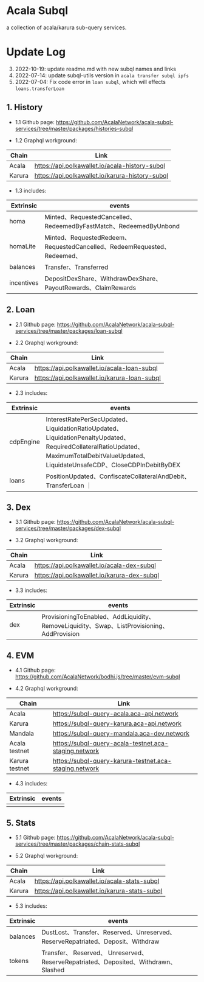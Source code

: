 # Acala Subql

a collection of acala/karura sub-query services.

# Update Log
3. 2022-10-19: update readme.md with new subql names and links
2. 2022-07-14: update subql-utils version in `acala transfer subql ipfs`
1. 2022-07-04: Fix code error in `loan subql`, which will effects `loans.transferLoan`

## 1. History

- 1.1 Github page: https://github.com/AcalaNetwork/acala-subql-services/tree/master/packages/histories-subql

- 1.2 Graphql workground:

| Chain  | Link                                                 |
| ------ | ---------------------------------------------------- |
| Acala  | https://api.polkawallet.io/acala-history-subql       |
| Karura | https://api.polkawallet.io/karura-history-subql      |

- 1.3 includes:

| Extrinsic  | events                                                                                                                                                                                                                |
| ---------- | --------------------------------------------------------------------------------------------------------------------------------------------------------------------------------------------------------------------- |
| homa      | Minted、RequestedCancelled、RedeemedByFastMatch、RedeemedByUnbond |
| homaLite      | Minted、RequestedRedeem、RequestedCancelled、RedeemRequested、Redeemed、 |
| balances  | Transfer、Transferred |
| incentives      | DepositDexShare、WithdrawDexShare、PayoutRewards、ClaimRewards |

## 2. Loan

- 2.1 Github page: https://github.com/AcalaNetwork/acala-subql-services/tree/master/packages/loan-subql

- 2.2 Graphql workground:

| Chain  | Link                                              |
| ------ | ------------------------------------------------- |
| Acala  | https://api.polkawallet.io/acala-loan-subql       |
| Karura | https://api.polkawallet.io/karura-loan-subql      |

- 2.3 includes:

| Extrinsic | events                                                               |
| --------- | ---------------------------------------------------------------------|
| cdpEngine | InterestRatePerSecUpdated、LiquidationRatioUpdated、LiquidationPenaltyUpdated、RequiredCollateralRatioUpdated、MaximumTotalDebitValueUpdated、LiquidateUnsafeCDP、CloseCDPInDebitByDEX |
| loans     | PositionUpdated、ConfiscateCollateralAndDebit、TransferLoan          ｜

## 3. Dex

- 3.1 Github page: https://github.com/AcalaNetwork/acala-subql-services/tree/master/packages/dex-subql

- 3.2 Graphql workground:

| Chain  | Link                                             |
| ------ | ------------------------------------------------ |
| Acala  | https://api.polkawallet.io/acala-dex-subql       |
| Karura | https://api.polkawallet.io/karura-dex-subql      |

- 3.3 includes:

| Extrinsic | events     |
| --------- | --------------------------------------------------------------------- |
| dex      | ProvisioningToEnabled、AddLiquidity、RemoveLiquidity、Swap、ListProvisioning、AddProvision |

## 4. EVM

- 4.1 Github page: https://github.com/AcalaNetwork/bodhi.js/tree/master/evm-subql

- 4.2 Graphql workground:

| Chain          | Link                                                       |
| -------------- | ---------------------------------------------------------- |
| Acala          | https://subql-query-acala.aca-api.network                  |
| Karura         | https://subql-query-karura.aca-api.network                 |
| Mandala        | https://subql-query-mandala.aca-dev.network                |
| Acala testnet  | https://subql-query-acala-testnet.aca-staging.network      |
| Karura testnet | https://subql-query-karura-testnet.aca-staging.network     |

- 4.3 includes:

| Extrinsic  | events                                                                                                                                                                                                                |
| ---------- | --------------------------------------------------------------------------------------------------------------------------------------------------------------------------------------------------------------------- |
|||


## 5. Stats

- 5.1 Github page: https://github.com/AcalaNetwork/acala-subql-services/tree/master/packages/chain-stats-subql

- 5.2 Graphql workground:

| Chain  | Link                                               |
| ------ | -------------------------------------------------- |
| Acala  | https://api.polkawallet.io/acala-stats-subql       |
| Karura | https://api.polkawallet.io/karura-stats-subql      |

- 5.3 includes:

| Extrinsic  | events                                                                        |
| ---------- | ----------------------------------------------------------------------------- |
| balances   | DustLost、Transfer、Reserved、Unreserved、ReserveRepatriated、Deposit、Withdraw |
| tokens | Transfer、 Reserved、 Unreserved、ReserveRepatriated、Deposited、Withdrawn、Slashed |
